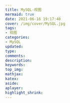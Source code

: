 ```yaml
---
title: MySQL-视图
mermaid: true
date: 2021-06-16 19:17:48
cover: /img/cover/MySQL.jpg
tags:
- 视图
categories:
- MySQL  
updated:
type:
comments:
description:
keywords:
top_img:
mathjax:
katex:
aside:
aplayer:
highlight_shrink:
---
```


